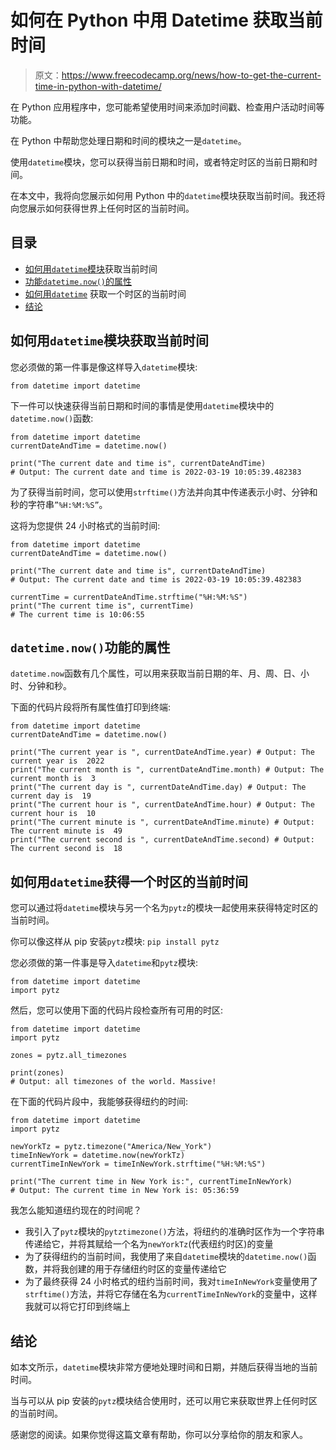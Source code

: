 # 如何在 Python 中用 Datetime 获取当前时间

> 原文：<https://www.freecodecamp.org/news/how-to-get-the-current-time-in-python-with-datetime/>

在 Python 应用程序中，您可能希望使用时间来添加时间戳、检查用户活动时间等功能。

在 Python 中帮助您处理日期和时间的模块之一是`datetime`。

使用`datetime`模块，您可以获得当前日期和时间，或者特定时区的当前日期和时间。

在本文中，我将向您展示如何用 Python 中的`datetime`模块获取当前时间。我还将向您展示如何获得世界上任何时区的当前时间。

## 目录

*   [如何用`datetime`模块](#howtogetthecurrenttimewiththedatetimemodule)获取当前时间
*   [功能`datetime.now()`的属性](#attributesofthedatetimenowfunction)
*   [如何用`datetime`](#howtogetthecurrenttimeofatimezonewithdatetime) 获取一个时区的当前时间
*   [结论](#conclusion)

## 如何用`datetime`模块获取当前时间

您必须做的第一件事是像这样导入`datetime`模块:

```
from datetime import datetime 
```

下一件可以快速获得当前日期和时间的事情是使用`datetime`模块中的`datetime.now()`函数:

```
from datetime import datetime
currentDateAndTime = datetime.now()

print("The current date and time is", currentDateAndTime)
# Output: The current date and time is 2022-03-19 10:05:39.482383 
```

为了获得当前时间，您可以使用`strftime()`方法并向其中传递表示小时、分钟和秒的字符串`”%H:%M:%S”`。

这将为您提供 24 小时格式的当前时间:

```
from datetime import datetime
currentDateAndTime = datetime.now()

print("The current date and time is", currentDateAndTime)
# Output: The current date and time is 2022-03-19 10:05:39.482383

currentTime = currentDateAndTime.strftime("%H:%M:%S")
print("The current time is", currentTime)
# The current time is 10:06:55 
```

## `datetime.now()`功能的属性

`datetime.now`函数有几个属性，可以用来获取当前日期的年、月、周、日、小时、分钟和秒。

下面的代码片段将所有属性值打印到终端:

```
from datetime import datetime
currentDateAndTime = datetime.now()

print("The current year is ", currentDateAndTime.year) # Output: The current year is  2022
print("The current month is ", currentDateAndTime.month) # Output: The current month is  3 
print("The current day is ", currentDateAndTime.day) # Output: The current day is  19
print("The current hour is ", currentDateAndTime.hour) # Output: The current hour is  10 
print("The current minute is ", currentDateAndTime.minute) # Output: The current minute is  49
print("The current second is ", currentDateAndTime.second) # Output: The current second is  18 
```

## 如何用`datetime`获得一个时区的当前时间

您可以通过将`datetime`模块与另一个名为`pytz`的模块一起使用来获得特定时区的当前时间。

你可以像这样从 pip 安装`pytz`模块:
`pip install pytz`

您必须做的第一件事是导入`datetime`和`pytz`模块:

```
from datetime import datetime
import pytz 
```

然后，您可以使用下面的代码片段检查所有可用的时区:

```
from datetime import datetime
import pytz

zones = pytz.all_timezones

print(zones) 
# Output: all timezones of the world. Massive! 
```

在下面的代码片段中，我能够获得纽约的时间:

```
from datetime import datetime
import pytz

newYorkTz = pytz.timezone("America/New_York") 
timeInNewYork = datetime.now(newYorkTz)
currentTimeInNewYork = timeInNewYork.strftime("%H:%M:%S")

print("The current time in New York is:", currentTimeInNewYork)
# Output: The current time in New York is: 05:36:59 
```

我怎么能知道纽约现在的时间呢？

*   我引入了`pytz`模块的`pytztimezone()`方法，将纽约的准确时区作为一个字符串传递给它，并将其赋给一个名为`newYorkTz`(代表纽约时区)的变量
*   为了获得纽约的当前时间，我使用了来自`datetime`模块的`datetime.now()`函数，并将我创建的用于存储纽约时区的变量传递给它
*   为了最终获得 24 小时格式的纽约当前时间，我对`timeInNewYork`变量使用了`strftime()`方法，并将它存储在名为`currentTimeInNewYork`的变量中，这样我就可以将它打印到终端上

## 结论

如本文所示，`datetime`模块非常方便地处理时间和日期，并随后获得当地的当前时间。

当与可以从 pip 安装的`pytz`模块结合使用时，还可以用它来获取世界上任何时区的当前时间。

感谢您的阅读。如果你觉得这篇文章有帮助，你可以分享给你的朋友和家人。
